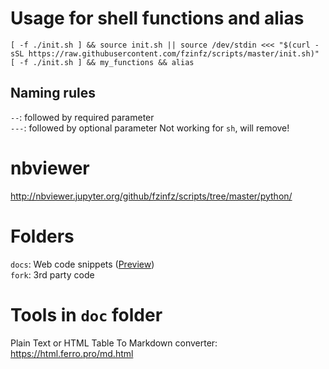 # Usage for shell functions and alias

    [ -f ./init.sh ] && source init.sh || source /dev/stdin <<< "$(curl -sSL https://raw.githubusercontent.com/fzinfz/scripts/master/init.sh)"
    [ -f ./init.sh ] && my_functions && alias 

## Naming rules
`--`: followed by required parameter  
`---`: followed by optional parameter
Not working for `sh`, will remove!

# nbviewer
http://nbviewer.jupyter.org/github/fzinfz/scripts/tree/master/python/

# Folders
`docs`: Web code snippets ([Preview](https://html.ferro.pro/))  
`fork`: 3rd party code  

# Tools in `doc` folder
Plain Text or HTML Table To Markdown converter: https://html.ferro.pro/md.html
